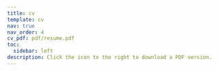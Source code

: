 ```yaml
---
title: cv 
template: cv
nav: true
nav_order: 4
cv_pdf: pdf/resume.pdf
toc:
  sidebar: left 
description: Click the icon to the right to download a PDF version.
---
```

